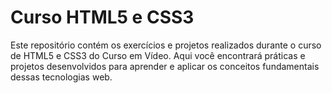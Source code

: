 # Curso HTML5 e CSS3
 Este repositório contém os exercícios e projetos realizados durante o curso de HTML5 e CSS3 do Curso em Vídeo. Aqui você encontrará práticas e projetos desenvolvidos para aprender e aplicar os conceitos fundamentais dessas tecnologias web.
